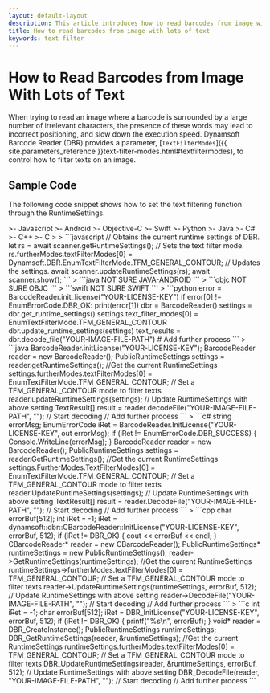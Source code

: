 ```yaml
---   
layout: default-layout
description: This article introduces how to read barcodes from image with lots of text
title: How to read barcodes from image with lots of text
keywords: text filter
---
```


# How to Read Barcodes from Image With Lots of Text

When trying to read an image where a barcode is surrounded by a large number of irrelevant characters, the presence of these words may lead to incorrect positioning, and slow down the execution speed. Dynamsoft Barcode Reader (DBR) provides a parameter, [`TextFilterModes`]({{ site.parameters_reference }}text-filter-modes.html#textfiltermodes), to control how to filter texts on an image.

## Sample Code

The following code snippet shows how to set the text filtering function through the RuntimeSettings.

<div class="sample-code-prefix template2"></div>
   >- Javascript
   >- Android
   >- Objective-C
   >- Swift
   >- Python
   >- Java
   >- C#
   >- C++
   >- C
   >
>
```javascript
// Obtains the current runtime settings of DBR.
let rs = await scanner.getRuntimeSettings();
// Sets the text filter mode.
rs.furtherModes.textFilterModes[0] = Dynamsoft.DBR.EnumTextFilterMode.TFM_GENERAL_CONTOUR;
// Updates the settings.
await scanner.updateRuntimeSettings(rs);
await scanner.show();
```
>
```java
NOT SURE JAVA-ANDROID
```
>
```objc
NOT SURE OBJC
```
>
```swift
NOT SURE SWIFT
```
>
```python
error = BarcodeReader.init_license("YOUR-LICENSE-KEY")
if error[0] != EnumErrorCode.DBR_OK:
    print(error[1])
dbr = BarcodeReader()
settings = dbr.get_runtime_settings()
settings.text_filter_modes[0] = EnumTextFilterMode.TFM_GENERAL_CONTOUR
dbr.update_runtime_settings(settings)
text_results = dbr.decode_file("YOUR-IMAGE-FILE-PATH")
# Add further process
```
>
```java
BarcodeReader.initLicense("YOUR-LICENSE-KEY");
BarcodeReader reader = new BarcodeReader();
PublicRuntimeSettings settings = reader.getRuntimeSettings(); //Get the current RuntimeSettings
settings.furtherModes.textFilterModes[0] = EnumTextFilterMode.TFM_GENERAL_CONTOUR; // Set a TFM_GENERAL_CONTOUR mode to filter texts
reader.updateRuntimeSettings(settings); // Update RuntimeSettings with above setting
TextResult[] result = reader.decodeFile("YOUR-IMAGE-FILE-PATH", ""); // Start decoding
// Add further process
```
>
```c#
string errorMsg;
EnumErrorCode iRet = BarcodeReader.InitLicense("YOUR-LICENSE-KEY", out errorMsg);
if (iRet != EnumErrorCode.DBR_SUCCESS)
{
    Console.WriteLine(errorMsg);
}
BarcodeReader reader = new BarcodeReader();
PublicRuntimeSettings settings = reader.GetRuntimeSettings(); //Get the current RuntimeSettings
settings.FurtherModes.TextFilterModes[0] = EnumTextFilterMode.TFM_GENERAL_CONTOUR; // Set a TFM_GENERAL_CONTOUR mode to filter texts
reader.UpdateRuntimeSettings(settings); // Update RuntimeSettings with above setting
TextResult[] result = reader.DecodeFile("YOUR-IMAGE-FILE-PATH", ""); // Start decoding
// Add further process
```
>
```cpp
char errorBuf[512];
int iRet = -1;
iRet = dynamsoft::dbr::CBarcodeReader::InitLicense("YOUR-LICENSE-KEY", errorBuf, 512);
if (iRet != DBR_OK)
{
    cout << errorBuf << endl;
}
CBarcodeReader* reader = new CBarcodeReader();
PublicRuntimeSettings* runtimeSettings = new PublicRuntimeSettings();
reader->GetRuntimeSettings(runtimeSettings); //Get the current RuntimeSettings
runtimeSettings->furtherModes.textFilterModes[0] = TFM_GENERAL_CONTOUR; // Set a TFM_GENERAL_CONTOUR mode to filter texts
reader->UpdateRuntimeSettings(runtimeSettings, errorBuf, 512); // Update RuntimeSettings with above setting
reader->DecodeFile("YOUR-IMAGE-FILE-PATH", ""); // Start decoding
// Add further process
```
>
```c
int iRet = -1;
char errorBuf[512];
iRet = DBR_InitLicense("YOUR-LICENSE-KEY", errorBuf, 512);
if (iRet != DBR_OK)
{
    printf("%s\n", errorBuf);
}
void* reader = DBR_CreateInstance();
PublicRuntimeSettings runtimeSettings;
DBR_GetRuntimeSettings(reader, &runtimeSettings); //Get the current RuntimeSettings
runtimeSettings.furtherModes.textFilterModes[0] = TFM_GENERAL_CONTOUR; // Set a TFM_GENERAL_CONTOUR mode to filter texts
DBR_UpdateRuntimeSettings(reader, &runtimeSettings, errorBuf, 512); // Update RuntimeSettings with above setting
DBR_DecodeFile(reader, "YOUR-IMAGE-FILE-PATH", ""); // Start decoding
// Add further process
```
